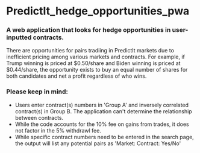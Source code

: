 # PredictIt_hedge_opportunities_pwa
### A web application that looks for hedge opportunities in user-inputted contracts.

There are opportunities for pairs tradiing in PredictIt markets due to inefficient pricing among various markets
and contracts. For example, if Trump winning is priced at $0.50/share and Biden winning is priced at $0.44/share,
the opportunity exists to buy an equal number of shares for both candidates and net a profit regardless of who wins.

### Please keep in mind:
* Users enter contract(s) numbers in 'Group A' and inversely correlated contract(s) in Group B. The application 
can't determine the relationship between contracts.
* While the code accounts for the 10% fee on gains from trades, it does not factor in the 5% withdrawl fee.
* While specific contract numbers need to be entered in the search page, the output will list any potential pairs
as 'Market: Contract: Yes/No'
